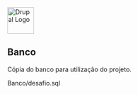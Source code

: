 <img alt="Drupal Logo" src="https://www.drupal.org/files/Wordmark_blue_RGB.png" height="60px">


## Banco
Cópia do banco para utilização do projeto.

Banco/desafio.sql




